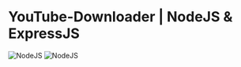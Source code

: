# YouTube-Downloader | NodeJS & ExpressJS
![NodeJS](https://raw.githubusercontent.com/bennymeier/yt-downloader/master/public/img/nodejs.png "NodeJS")
![NodeJS](https://raw.githubusercontent.com/bennymeier/yt-downloader/master/public/img/expressjs.png "NodeJS")